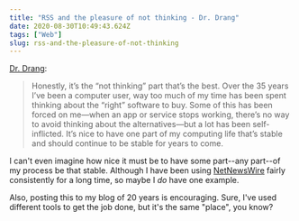 ```yaml
---
title: "RSS and the pleasure of not thinking - Dr. Drang"
date: 2020-08-30T10:49:43.624Z
tags: ["Web"]
slug: rss-and-the-pleasure-of-not-thinking
---
```


[Dr. Drang](https://leancrew.com/all-this/2020/08/rss-and-the-pleasure-of-not-thinking/):

> Honestly, it’s the “not thinking” part that’s the best. Over the 35 years I’ve been a computer user, way too much of my time has been spent thinking about the “right” software to buy. Some of this has been forced on me—when an app or service stops working, there’s no way to avoid thinking about the alternatives—but a lot has been self-inflicted. It’s nice to have one part of my computing life that’s stable and should continue to be stable for years to come.

I can't even imagine how nice it must be to have some part--any part--of my process be that stable. Although I have been using [NetNewsWire](https://ranchero.com/netnewswire/) fairly consistently for a long time, so maybe I _do_ have one example.

Also, posting this to my blog of 20 years is encouraging. Sure, I've used different tools to get the job done, but it's the same "place", you know?
